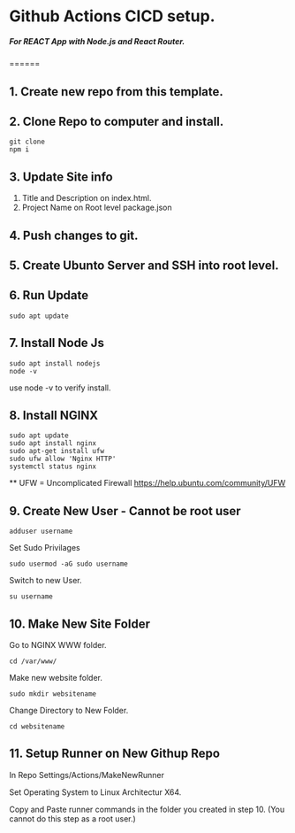 # Github Actions CICD setup.

##### For REACT App with Node.js and React Router. 

======


## 1. Create new repo from this template. 

## 2. Clone Repo to computer and install. 

    
    git clone 
    npm i
    

## 3. Update Site info 

1. Title and Description on index.html.
2. Project Name on Root level package.json

## 4. Push changes to git. 

## 5. Create Ubunto Server and SSH into root level. 

## 6. Run Update
  
    sudo apt update
    

## 7. Install Node Js
    
    sudo apt install nodejs
    node -v

use node -v to verify install.
## 8. Install NGINX

    sudo apt update
    sudo apt install nginx
    sudo apt-get install ufw
    sudo ufw allow 'Nginx HTTP'
    systemctl status nginx
    

** UFW = Uncomplicated Firewall
https://help.ubuntu.com/community/UFW


## 9. Create New User - Cannot be root user

    adduser username

Set Sudo Privilages

    sudo usermod -aG sudo username
    
Switch to new User.

    su username

## 10. Make New Site Folder
Go to NGINX WWW folder.   
    
    cd /var/www/

Make new website folder.
    
    sudo mkdir websitename

Change Directory to New Folder. 

    cd websitename

## 11. Setup Runner on New Githup Repo

In Repo Settings/Actions/MakeNewRunner

Set Operating System to Linux Architectur X64.

Copy and Paste runner commands in the folder you created in step 10. (You cannot do this step as a root user.)














